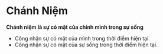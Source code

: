 # Chánh Niệm
**Chánh niệm là sự có mặt của chính mình trong sự sống**

+ Công nhận sự có mặt của mình trong thời điểm hiện tại. 
+ Công nhận sự có mặt của sự sống trong thời điểm hiện tại.